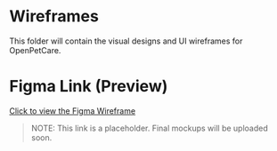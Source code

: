 # Wireframes

This folder will contain the visual designs and UI wireframes for OpenPetCare.

# Figma Link (Preview)

[Click to view the Figma Wireframe](https://www.figma.com/file/your-file-id/OpenPetCare-Wireframe?type=design&node-id=0%3A1)

> NOTE: This link is a placeholder. Final mockups will be uploaded soon.
